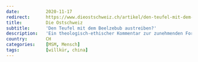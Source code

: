 ```yaml
---
date:          2020-11-17
redirect:      https://www.dieostschweiz.ch/artikel/den-teufel-mit-dem-beelzebub-austreiben-v1YwkKG
title:         Die Ostschweiz
subtitle:      'Den Teufel mit dem Beelzebub austreiben?'
description:   'Ein theologisch-ethischer Kommentar zur zunehmenden Forderung autoritärer Mittel der Corona-Bekämpfung. Ein Gastbeitrag von Benjamin Kilchör, ordentlicher Professor für Altes Testament.'
country:       CH
categories:    [MSM, Mensch]
tags:          [willkür, china]
---
```

